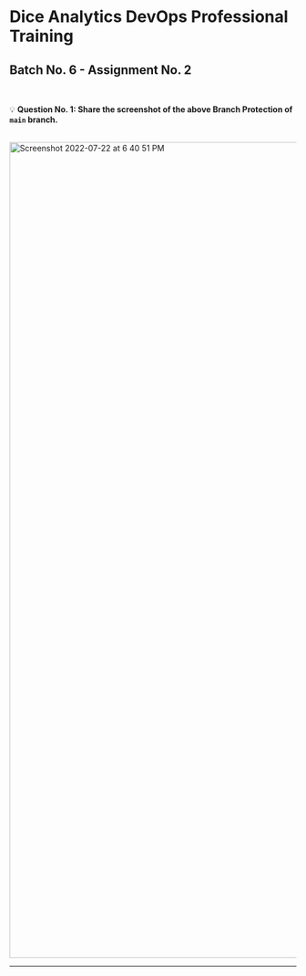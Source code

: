 # Dice Analytics DevOps Professional Training
## Batch No. 6 - Assignment No. 2

<br />

:bulb: **Question No. 1: Share the screenshot of the above Branch Protection of `main` branch.**

<br />

<img width="1431" alt="Screenshot 2022-07-22 at 6 40 51 PM" src="https://user-images.githubusercontent.com/101370133/180451492-c66bf213-cd03-470c-b9e6-b02130478c74.png">

---
